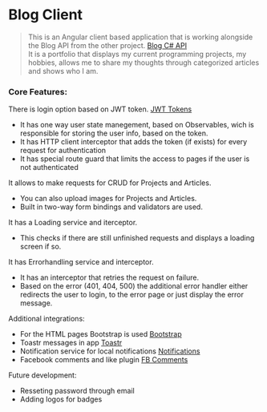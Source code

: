 # Blog Client
> This is an Angular client based application that is working alongside the Blog API from the other project. [Blog C# API](https://github.com/IvanGrigorov/PersonalBlog "Blog C# API")<br>
It is a portfolio that displays my current programming projects, my hobbies,
allows me to share my thoughts through categorized articles and shows who I am.

### Core Features:
There is login option based on JWT token. [JWT Tokens](https://jwt.io/ "JWT Tokens")
- It has one way user state manegement, based on Observables, wich is responsible for storing the user info, based on the token.
- It has HTTP client interceptor that adds the token (if exists) for every request for authentication
- It has special route guard that limits the access to pages if the user is not authenticated

It allows to make requests for CRUD for Projects and Articles.
- You can also upload images for Projects and Articles.
- Built in two-way form bindings and validators are used. 

It has a Loading service and iterceptor.
- This checks if there are still unfinished requests and displays a loading screen if so.

It has Errorhandling service and interceptor.
- It has an interceptor that retries the request on failure.
- Based on the error (401, 404, 500) the additional error handler either redirects the user to login, to the error page or just display the error message.

Additional integrations:
- For the HTML pages Bootstrap is used [Bootstrap](https://getbootstrap.com/ "Bootstrap")
- Toastr messages in app [Toastr](https://blog.jscrambler.com/how-to-create-angular-toastr-notifications/ "Toastr")
- Notification service for local notifications [Notifications](https://developer.mozilla.org/en-US/docs/Web/API/notification "Notifications")
- Facebook comments and like plugin [FB Comments](https://developers.facebook.com/docs/plugins/comments/ "FB Comments")

Future development:
- Resseting password through email
- Adding logos for badges

